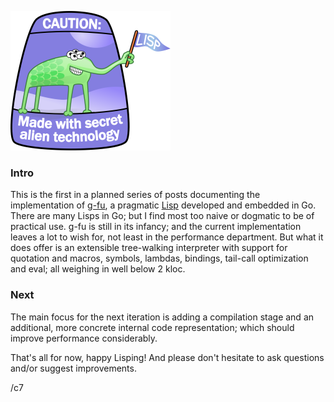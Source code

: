 ![Logo](../alien.png)

### Intro
This is the first in a planned series of posts documenting the implementation of [g-fu](https://github.com/codr7/g-fu), a pragmatic [Lisp](https://xkcd.com/297/) developed and embedded in Go. There are many Lisps in Go; but I find most too naive or dogmatic to be of practical use. g-fu is still in its infancy; and the current implementation leaves a lot to wish for, not least in the performance department. But what it does offer is an extensible tree-walking interpreter with support for quotation and macros, symbols, lambdas, bindings, tail-call optimization and eval; all weighing in well below 2 kloc.

### Next
The main focus for the next iteration is adding a compilation stage and an additional, more concrete internal code representation; which should improve performance considerably.

That's all for now, happy Lisping!
And please don't hesitate to ask questions and/or suggest improvements.

/c7